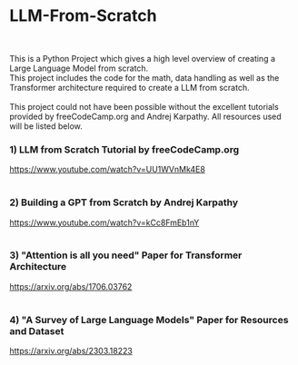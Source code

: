 # LLM-From-Scratch
<br>

This is a Python Project which gives a high level overview of creating a Large Language Model from scratch.
<br>
This project includes the code for the math, data handling as well as the Transformer architecture required to create a LLM from scratch.
<br><br>
This project could not have been possible without the excellent tutorials provided by freeCodeCamp.org and Andrej Karpathy. All resources used will be listed below.
<br>
### 1) LLM from Scratch Tutorial by freeCodeCamp.org
https://www.youtube.com/watch?v=UU1WVnMk4E8
<br>
<br> 
### 2) Building a GPT from Scratch by Andrej Karpathy
https://www.youtube.com/watch?v=kCc8FmEb1nY
<br>
<br>
### 3) "Attention is all you need" Paper for Transformer Architecture
https://arxiv.org/abs/1706.03762
<br>
<br>
### 4) "A Survey of Large Language Models" Paper for Resources and Dataset
https://arxiv.org/abs/2303.18223

